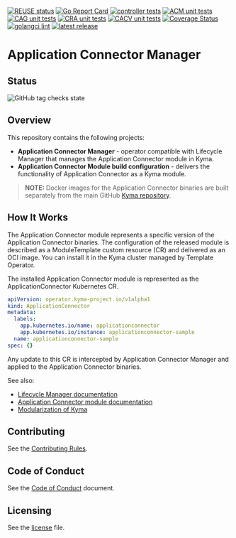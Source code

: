 [![REUSE status](https://api.reuse.software/badge/github.com/kyma-project/application-connector-manager)](https://api.reuse.software/info/github.com/kyma-project/application-connector-manager)
[![Go Report Card](https://goreportcard.com/badge/github.com/kyma-project/application-connector-manager)](https://goreportcard.com/report/github.com/kyma-project/application-connector-manager)
[![controller tests](https://badgen.net/github/checks/kyma-project/application-connector-manager/main/integration-tests)](https://github.com/kyma-project/application-connector-manager/actions/workflows/run-validation.yaml)
[![ACM unit tests](https://img.shields.io/github/actions/workflow/status/kyma-project/application-connector-manager/acm.yaml?branch=main&label=ACM)](https://github.com/kyma-project/application-connector-manager/actions/workflows/acm.yaml)
[![CAG unit tests](https://img.shields.io/github/actions/workflow/status/kyma-project/application-connector-manager/gateway.yaml?branch=main&label=CAG)](https://github.com/kyma-project/application-connector-manager/actions/workflows/gateway.yaml)
[![CRA unit tests](https://img.shields.io/github/actions/workflow/status/kyma-project/application-connector-manager/cra.yaml?branch=main&label=CRA)](https://github.com/kyma-project/application-connector-manager/actions/workflows/cra.yaml)
[![CACV unit tests](https://img.shields.io/github/actions/workflow/status/kyma-project/application-connector-manager/validator.yaml?branch=main&label=CACV)](https://github.com/kyma-project/application-connector-manager/actions/workflows/validator.yaml)
[![Coverage Status](https://coveralls.io/repos/github/kyma-project/application-connector-manager/badge.svg?branch=main)](https://coveralls.io/github/kyma-project/application-connector-manager?branch=main)
[![golangci lint](https://badgen.net/github/checks/kyma-project/application-connector-manager/main/golangci-lint)](https://github.com/kyma-project/application-connector-manager/actions/workflows/golangci-lint.yaml)
[![latest release](https://badgen.net/github/release/kyma-project/application-connector-manager)](https://github.com/kyma-project/application-connector-manager/releases/latest)
# Application Connector Manager

## Status

![GitHub tag checks state](https://img.shields.io/github/checks-status/kyma-project/application-connector-manager/main?label=application-connector-operator&link=https%3A%2F%2Fgithub.com%2Fkyma-project%2Fapplication-connector-manager%2Fcommits%2Fmain)

## Overview

This repository contains the following projects:

- **Application Connector Manager** - operator compatible with Lifecycle Manager that manages the Application Connector module in Kyma.
- **Application Connector Module build configuration** - delivers the functionality of Application Connector as a Kyma module.

> **NOTE:** Docker images for the Application Connector binaries are built separately from the main GitHub [Kyma repository](https://github.com/kyma-project/kyma/).

## How It Works

The Application Connector module represents a specific version of the Application Connector binaries.
The configuration of the released module is described as a ModuleTemplate custom resource (CR) and delivered as an OCI image.
You can install it in the Kyma cluster managed by Template Operator.

The installed Application Connector module is represented as the ApplicationConnector Kubernetes CR.

```yaml
apiVersion: operator.kyma-project.io/v1alpha1
kind: ApplicationConnector
metadata:
  labels:
    app.kubernetes.io/name: applicationconnector
    app.kubernetes.io/instance: applicationconnector-sample
  name: applicationconnector-sample
spec: {}
```

Any update to this CR is intercepted by Application Connector Manager and applied to the Application Connector binaries.

See also:
- [Lifecycle Manager documentation](https://github.com/kyma-project/lifecycle-manager#lifecycle-manager)
- [Application Connector module documentation](docs/user/README.md)
- [Modularization of Kyma](https://kyma-project.io/#/?id=kyma-modules)

## Contributing

See the [Contributing Rules](CONTRIBUTING.md).

## Code of Conduct

See the [Code of Conduct](CODE_OF_CONDUCT.md) document.

## Licensing

See the [license](./LICENSE) file.
